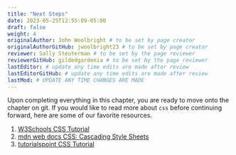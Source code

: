 ```yaml
---
title: "Next Steps"
date: 2023-05-25T12:55:09-05:00
draft: false
weight: 4
originalAuthor: John Woolbright # to be set by page creator
originalAuthorGitHub: jwoolbright23 # to be set by page creator
reviewer: Sally Steuterman # to be set by the page reviewer
reviewerGitHub: gildedgardenia # to be set by the page reviewer
lastEditor: # update any time edits are made after review
lastEditorGitHub: # update any time edits are made after review
lastMod: # UPDATE ANY TIME CHANGES ARE MADE
---
```


Upon completing everything in this chapter, you are ready to move onto the chapter on git. If you would like to read more about `css` before continuing forward, here are some of our favorite resources.

1. [W3Schools CSS Tutorial](https://www.w3schools.com/css/)
1. [mdn web docs CSS: Cascading Style Sheets](https://developer.mozilla.org/en-US/docs/Web/CSS)
1. [tutorialspoint CSS Tutorial](https://www.tutorialspoint.com/css/index.htm)